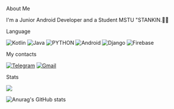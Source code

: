 
About Me

I'm a Junior Android Developer and a Student MSTU "STANKIN.👨‍🎓

Language

![Kotlin](https://img.shields.io/badge/Kotlin-000?style=for-the-badge&logo=Kotlin&logoColor=cc0099)
![Java](https://img.shields.io/badge/Java-000?style=for-the-badge&logo=Java&logoColor=ff704d)
![PYTHON](https://img.shields.io/badge/Python-000?style=for-the-badge&logo=Python)
![Android](https://img.shields.io/badge/Android-000?style=for-the-badge&logo=Android)
![Django](https://img.shields.io/badge/Django-000?style=for-the-badge&logo=Django)
![Firebase](https://img.shields.io/badge/Firebase-000?style=for-the-badge&logo=Firebase&logoColor=ffff)

My contacts

[![Telegram](https://img.shields.io/badge/Telegram-000?style=for-the-badge&logo=Telegram)](https://t.me/Ace1806)
[![Gmail](https://img.shields.io/badge/Gmail-000?style=for-the-badge&logo=GMAIL)](mailto:yarmish826@gmail.com)

Stats

[<img src="https://www.codewars.com/users/Mix.py/badges/large">](https://www.codewars.com/users/Mix.py)


![Anurag's GitHub stats](https://github-readme-stats.vercel.app/api?username=Mix200208&show_icons=true&theme=tokyonight)<br/>



